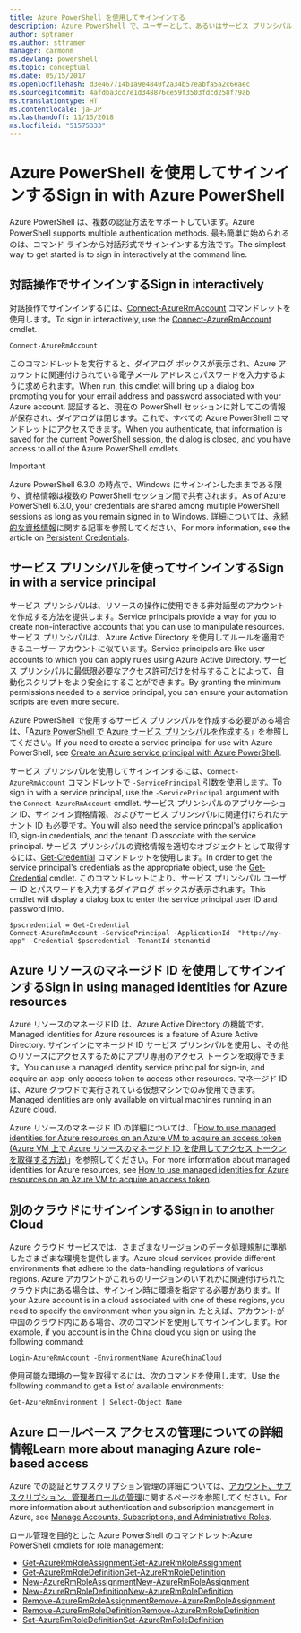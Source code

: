 ```yaml
---
title: Azure PowerShell を使用してサインインする
description: Azure PowerShell で、ユーザーとして、あるいはサービス プリンシパルまたは Azure リソースのマネージド ID を使用してサインインする方法。
author: sptramer
ms.author: sttramer
manager: carmonm
ms.devlang: powershell
ms.topic: conceptual
ms.date: 05/15/2017
ms.openlocfilehash: d3e467714b1a9e4840f2a34b57eabfa5a2c6eaec
ms.sourcegitcommit: 4afdba3cd7e1d348876ce59f3503fdcd258f79ab
ms.translationtype: HT
ms.contentlocale: ja-JP
ms.lasthandoff: 11/15/2018
ms.locfileid: "51575333"
---
```

# <a name="sign-in-with-azure-powershell"></a><span data-ttu-id="8ff43-103">Azure PowerShell を使用してサインインする</span><span class="sxs-lookup"><span data-stu-id="8ff43-103">Sign in with Azure PowerShell</span></span>

<span data-ttu-id="8ff43-104">Azure PowerShell は、複数の認証方法をサポートしています。</span><span class="sxs-lookup"><span data-stu-id="8ff43-104">Azure PowerShell supports multiple authentication methods.</span></span> <span data-ttu-id="8ff43-105">最も簡単に始められるのは、コマンド ラインから対話形式でサインインする方法です。</span><span class="sxs-lookup"><span data-stu-id="8ff43-105">The simplest way to get started is to sign in interactively at the command line.</span></span>

## <a name="sign-in-interactively"></a><span data-ttu-id="8ff43-106">対話操作でサインインする</span><span class="sxs-lookup"><span data-stu-id="8ff43-106">Sign in interactively</span></span>

<span data-ttu-id="8ff43-107">対話操作でサインインするには、[Connect-AzureRmAccount](/powershell/module/azurerm.profile/connect-azurermaccount) コマンドレットを使用します。</span><span class="sxs-lookup"><span data-stu-id="8ff43-107">To sign in interactively, use the [Connect-AzureRmAccount](/powershell/module/azurerm.profile/connect-azurermaccount) cmdlet.</span></span>

```azurepowershell-interactive
Connect-AzureRmAccount
```

<span data-ttu-id="8ff43-108">このコマンドレットを実行すると、ダイアログ ボックスが表示され、Azure アカウントに関連付けられている電子メール アドレスとパスワードを入力するように求められます。</span><span class="sxs-lookup"><span data-stu-id="8ff43-108">When run, this cmdlet will bring up a dialog box prompting you for your email address and password associated with your Azure account.</span></span> <span data-ttu-id="8ff43-109">認証すると、現在の PowerShell セッションに対してこの情報が保存され、ダイアログは閉じます。これで、すべての Azure PowerShell コマンドレットにアクセスできます。</span><span class="sxs-lookup"><span data-stu-id="8ff43-109">When you authenticate, that information is saved for the current PowerShell session, the dialog is closed, and you have access to all of the Azure PowerShell cmdlets.</span></span>

> [!IMPORTANT]
> <span data-ttu-id="8ff43-110">Azure PowerShell 6.3.0 の時点で、Windows にサインインしたままである限り、資格情報は複数の PowerShell セッション間で共有されます。</span><span class="sxs-lookup"><span data-stu-id="8ff43-110">As of Azure PowerShell 6.3.0, your credentials are shared among multiple PowerShell sessions as long as you remain signed in to Windows.</span></span> <span data-ttu-id="8ff43-111">詳細については、[永続的な資格情報](context-persistence.md)に関する記事を参照してください。</span><span class="sxs-lookup"><span data-stu-id="8ff43-111">For more information, see the article on [Persistent Credentials](context-persistence.md).</span></span>

## <a name="sign-in-with-a-service-principal"></a><span data-ttu-id="8ff43-112">サービス プリンシパルを使ってサインインする</span><span class="sxs-lookup"><span data-stu-id="8ff43-112">Sign in with a service principal</span></span>

<span data-ttu-id="8ff43-113">サービス プリンシパルは、リソースの操作に使用できる非対話型のアカウントを作成する方法を提供します。</span><span class="sxs-lookup"><span data-stu-id="8ff43-113">Service principals provide a way for you to create non-interactive accounts that you can use to manipulate resources.</span></span> <span data-ttu-id="8ff43-114">サービス プリンシパルは、Azure Active Directory を使用してルールを適用できるユーザー アカウントに似ています。</span><span class="sxs-lookup"><span data-stu-id="8ff43-114">Service principals are like user accounts to which you can apply rules using Azure Active Directory.</span></span> <span data-ttu-id="8ff43-115">サービス プリンシパルに最低限必要なアクセス許可だけを付与することによって、自動化スクリプトをより安全にすることができます。</span><span class="sxs-lookup"><span data-stu-id="8ff43-115">By granting the minimum permissions needed to a service principal, you can ensure your automation scripts are even more secure.</span></span>

<span data-ttu-id="8ff43-116">Azure PowerShell で使用するサービス プリンシパルを作成する必要がある場合は、「[Azure PowerShell で Azure サービス プリンシパルを作成する](create-azure-service-principal-azureps.md)」を参照してください。</span><span class="sxs-lookup"><span data-stu-id="8ff43-116">If you need to create a service principal for use with Azure PowerShell, see [Create an Azure service principal with Azure PowerShell](create-azure-service-principal-azureps.md).</span></span>

<span data-ttu-id="8ff43-117">サービス プリンシパルを使用してサインインするには、`Connect-AzureRmAccount` コマンドレットで `-ServicePrincipal` 引数を使用します。</span><span class="sxs-lookup"><span data-stu-id="8ff43-117">To sign in with a service principal, use the `-ServicePrincipal` argument with the `Connect-AzureRmAccount` cmdlet.</span></span> <span data-ttu-id="8ff43-118">サービス プリンシパルのアプリケーション ID、サインイン資格情報、およびサービス プリンシパルに関連付けられたテナント ID も必要です。</span><span class="sxs-lookup"><span data-stu-id="8ff43-118">You will also need the service princpal's application ID, sign-in credentials, and the tenant ID associate with the service principal.</span></span> <span data-ttu-id="8ff43-119">サービス プリンシパルの資格情報を適切なオブジェクトとして取得するには、[Get-Credential](/powershell/module/microsoft.powershell.security/get-credential) コマンドレットを使用します。</span><span class="sxs-lookup"><span data-stu-id="8ff43-119">In order to get the service principal's credentials as the appropriate object, use the [Get-Credential](/powershell/module/microsoft.powershell.security/get-credential) cmdlet.</span></span> <span data-ttu-id="8ff43-120">このコマンドレットにより、サービス プリンシパル ユーザー ID とパスワードを入力するダイアログ ボックスが表示されます。</span><span class="sxs-lookup"><span data-stu-id="8ff43-120">This cmdlet will display a dialog box to enter the service principal user ID and password into.</span></span>

```azurepowershell-interactive
$pscredential = Get-Credential
Connect-AzureRmAccount -ServicePrincipal -ApplicationId  "http://my-app" -Credential $pscredential -TenantId $tenantid
```

## <a name="sign-in-using-managed-identities-for-azure-resources"></a><span data-ttu-id="8ff43-121">Azure リソースのマネージド ID を使用してサインインする</span><span class="sxs-lookup"><span data-stu-id="8ff43-121">Sign in using managed identities for Azure resources</span></span>

<span data-ttu-id="8ff43-122">Azure リソースのマネージドID は、Azure Active Directory の機能です。</span><span class="sxs-lookup"><span data-stu-id="8ff43-122">Managed identities for Azure resources is a feature of Azure Active Directory.</span></span> <span data-ttu-id="8ff43-123">サインインにマネージド ID サービス プリンシパルを使用し、その他のリソースにアクセスするためにアプリ専用のアクセス トークンを取得できます。</span><span class="sxs-lookup"><span data-stu-id="8ff43-123">You can use a managed identity service principal for sign-in, and acquire an app-only access token to access other resources.</span></span> <span data-ttu-id="8ff43-124">マネージド ID は、Azure クラウドで実行されている仮想マシンでのみ使用できます。</span><span class="sxs-lookup"><span data-stu-id="8ff43-124">Managed identities are only available on virtual machines running in an Azure cloud.</span></span>

<span data-ttu-id="8ff43-125">Azure リソースのマネージド ID の詳細については、「[How to use managed identities for Azure resources on an Azure VM to acquire an access token (Azure VM 上で Azure リソースのマネージド ID を使用してアクセス トークンを取得する方法)](/azure/active-directory/managed-identities-azure-resources/how-to-use-vm-token)」を参照してください。</span><span class="sxs-lookup"><span data-stu-id="8ff43-125">For more information about managed identities for Azure resources, see [How to use managed identities for Azure resources on an Azure VM to acquire an access token](/azure/active-directory/managed-identities-azure-resources/how-to-use-vm-token).</span></span>

## <a name="sign-in-to-another-cloud"></a><span data-ttu-id="8ff43-126">別のクラウドにサインインする</span><span class="sxs-lookup"><span data-stu-id="8ff43-126">Sign in to another Cloud</span></span>

<span data-ttu-id="8ff43-127">Azure クラウド サービスでは、さまざまなリージョンのデータ処理規制に準拠したさまざまな環境を提供します。</span><span class="sxs-lookup"><span data-stu-id="8ff43-127">Azure cloud services provide different environments that adhere to the data-handling regulations of various regions.</span></span> <span data-ttu-id="8ff43-128">Azure アカウントがこれらのリージョンのいずれかに関連付けられたクラウド内にある場合は、サインイン時に環境を指定する必要があります。</span><span class="sxs-lookup"><span data-stu-id="8ff43-128">If your Azure account is in a cloud associated with one of these regions, you need to specify the environment when you sign in.</span></span> <span data-ttu-id="8ff43-129">たとえば、アカウントが中国のクラウド内にある場合、次のコマンドを使用してサインインします。</span><span class="sxs-lookup"><span data-stu-id="8ff43-129">For example, if you account is in the China cloud you sign on using the following command:</span></span>

```azurepowershell-interactive
Login-AzureRmAccount -EnvironmentName AzureChinaCloud
```

<span data-ttu-id="8ff43-130">使用可能な環境の一覧を取得するには、次のコマンドを使用します。</span><span class="sxs-lookup"><span data-stu-id="8ff43-130">Use the following command to get a list of available environments:</span></span>

```azurepowershell-interactive
Get-AzureRmEnvironment | Select-Object Name
```

## <a name="learn-more-about-managing-azure-role-based-access"></a><span data-ttu-id="8ff43-131">Azure ロールベース アクセスの管理についての詳細情報</span><span class="sxs-lookup"><span data-stu-id="8ff43-131">Learn more about managing Azure role-based access</span></span>

<span data-ttu-id="8ff43-132">Azure での認証とサブスクリプション管理の詳細については、[アカウント、サブスクリプション、管理者ロールの管理](/azure/active-directory/role-based-access-control-configure)に関するページを参照してください。</span><span class="sxs-lookup"><span data-stu-id="8ff43-132">For more information about authentication and subscription management in Azure, see [Manage Accounts, Subscriptions, and Administrative Roles](/azure/active-directory/role-based-access-control-configure).</span></span>

<span data-ttu-id="8ff43-133">ロール管理を目的とした Azure PowerShell のコマンドレット:</span><span class="sxs-lookup"><span data-stu-id="8ff43-133">Azure PowerShell cmdlets for role management:</span></span>

* [<span data-ttu-id="8ff43-134">Get-AzureRmRoleAssignment</span><span class="sxs-lookup"><span data-stu-id="8ff43-134">Get-AzureRmRoleAssignment</span></span>](/powershell/module/AzureRM.Resources/Get-AzureRmRoleAssignment)
* [<span data-ttu-id="8ff43-135">Get-AzureRmRoleDefinition</span><span class="sxs-lookup"><span data-stu-id="8ff43-135">Get-AzureRmRoleDefinition</span></span>](/powershell/module/AzureRM.Resources/Get-AzureRmRoleDefinition)
* [<span data-ttu-id="8ff43-136">New-AzureRmRoleAssignment</span><span class="sxs-lookup"><span data-stu-id="8ff43-136">New-AzureRmRoleAssignment</span></span>](/powershell/module/AzureRM.Resources/New-AzureRmRoleAssignment)
* [<span data-ttu-id="8ff43-137">New-AzureRmRoleDefinition</span><span class="sxs-lookup"><span data-stu-id="8ff43-137">New-AzureRmRoleDefinition</span></span>](/powershell/module/AzureRM.Resources/New-AzureRmRoleDefinition)
* [<span data-ttu-id="8ff43-138">Remove-AzureRmRoleAssignment</span><span class="sxs-lookup"><span data-stu-id="8ff43-138">Remove-AzureRmRoleAssignment</span></span>](/powershell/module/AzureRM.Resources/Remove-AzureRmRoleAssignment)
* [<span data-ttu-id="8ff43-139">Remove-AzureRmRoleDefinition</span><span class="sxs-lookup"><span data-stu-id="8ff43-139">Remove-AzureRmRoleDefinition</span></span>](/powershell/module/AzureRM.Resources/Remove-AzureRmRoleDefinition)
* [<span data-ttu-id="8ff43-140">Set-AzureRmRoleDefinition</span><span class="sxs-lookup"><span data-stu-id="8ff43-140">Set-AzureRmRoleDefinition</span></span>](/powershell/moduel/AzureRM.Resources/Set-AzureRmRoleDefinition)
